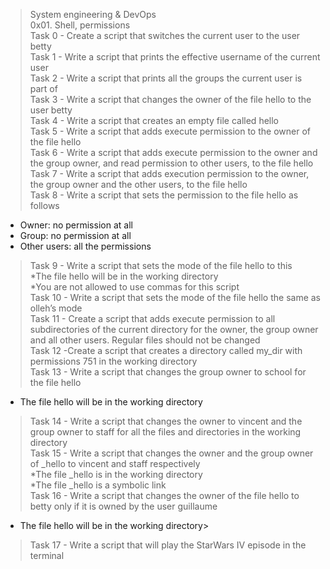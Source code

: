> System engineering & DevOps      
> 0x01. Shell, permissions  
> Task 0 - Create a script that switches the current user to the user betty   
> Task 1 - Write a script that prints the effective username of the current user   
> Task 2 - Write a script that prints all the groups the current user is part of   
> Task 3 - Write a script that changes the owner of the file hello to the user betty   
> Task 4 - Write a script that creates an empty file called hello   
> Task 5 - Write a script that adds execute permission to the owner of the file hello   
> Task 6 - Write a script that adds execute permission to the owner and the group owner, and read permission to other users, to the file hello   
> Task 7 - Write a script that adds execution permission to the owner, the group owner and the other users, to the file hello   
> Task 8 - Write a script that sets the permission to the file hello as follows   
* Owner: no permission at all   
* Group: no permission at all   
* Other users: all the permissions   
> Task 9 - Write a script that sets the mode of the file hello to this   
*The file hello will be in the working directory   
*You are not allowed to use commas for this script   
> Task 10 - Write a script that sets the mode of the file hello the same as olleh’s mode   
> Task 11 - Create a script that adds execute permission to all subdirectories of the current directory for the owner, the group owner and all other users. Regular files should not be changed   
> Task 12 -Create a script that creates a directory called my_dir with permissions 751 in the working directory   
> Task 13 - Write a script that changes the group owner to school for the file hello
* The file hello will be in the working directory
> Task 14 - Write a script that changes the owner to vincent and the group owner to staff for all the files and directories in the working directory   
> Task 15 - Write a script that changes the owner and the group owner of _hello to vincent and staff respectively   
*The file _hello is in the working directory   
*The file _hello is a symbolic link   
> Task 16 - Write a script that changes the owner of the file hello to betty only if it is owned by the user guillaume   
* The file hello will be in the working directory>     
> Task 17 - Write a script that will play the StarWars IV episode in the terminal   
